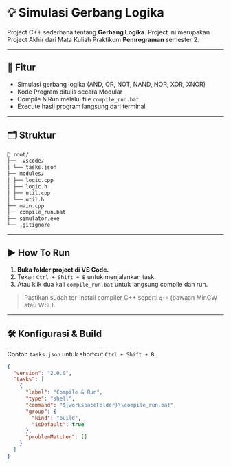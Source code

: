 # 💡 Simulasi Gerbang Logika

Project C++ sederhana tentang **Gerbang Logika**. Project ini merupakan Project Akhir dari Mata Kuliah Praktikum **Pemrograman** semester 2.

---

## 🧠 Fitur

- Simulasi gerbang logika (AND, OR, NOT, NAND, NOR, XOR, XNOR)
- Kode Program ditulis secara Modular
- Compile & Run melalui file `compile_run.bat`
- Execute hasil program langsung dari terminal

---

## 🗂️ Struktur

```txt
📁 root/
├── .vscode/ 
│ └── tasks.json
├── modules/ 
│ ├── logic.cpp 
│ ├── logic.h 
│ ├── util.cpp 
│ └── util.h 
├── main.cpp 
├── compile_run.bat 
├── simulator.exe 
└── .gitignore
```

---

## ▶️ How To Run

1. **Buka folder project di VS Code.**
2. Tekan `Ctrl + Shift + B` untuk menjalankan task.
3. Atau klik dua kali `compile_run.bat` untuk langsung compile dan run.

> Pastikan sudah ter-install compiler C++ seperti `g++` (bawaan MinGW atau WSL).

---

## 🛠️ Konfigurasi & Build

Contoh `tasks.json` untuk shortcut `Ctrl + Shift + B`:

```json
{
  "version": "2.0.0",
  "tasks": [
    {
      "label": "Compile & Run",
      "type": "shell",
      "command": "${workspaceFolder}\\compile_run.bat",
      "group": {
        "kind": "build",
        "isDefault": true
      },
      "problemMatcher": []
    }
  ]
}
```